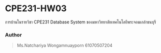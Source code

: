 # CPE231-HW03
การบ้านในรายวิชา CPE231 Database System ของมหาวิทยาลัยเทคโนโลยีพระจอมเกล้าธนบุรี
### Author
> Ms.Natchariya Wongamnuayporn 61070507204 
